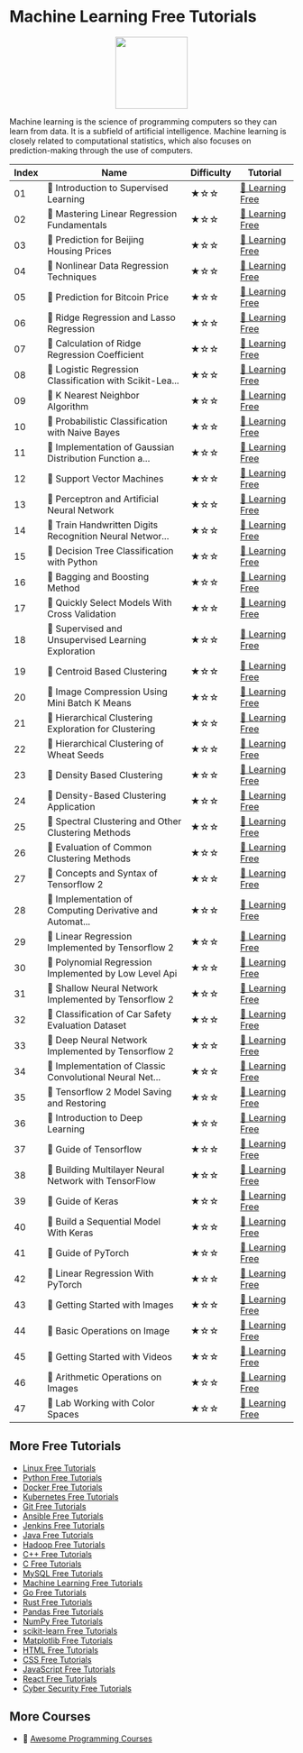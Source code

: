 # Machine Learning Free Tutorials

<div align="center">
<img width="128px" src="https://file.labex.io/path/1kXLbMH5geSl.png">
</div>

Machine learning is the science of programming computers so they can learn from data. It is a subfield of artificial intelligence. Machine learning is closely related to computational statistics, which also focuses on prediction-making through the use of computers. 

|   Index | Name                                                     | Difficulty   | Tutorial                                                                                                               |
|---------|----------------------------------------------------------|--------------|------------------------------------------------------------------------------------------------------------------------|
|      01 | 📖 Introduction to Supervised Learning                   | ★☆☆          | [🔗 Learning Free](https://labex.io/tutorials/introduction-to-supervised-learning-20791)                               |
|      02 | 📖 Mastering Linear Regression Fundamentals              | ★☆☆          | [🔗 Learning Free](https://labex.io/tutorials/mastering-linear-regression-fundamentals-20799)                          |
|      03 | 📖 Prediction for Beijing Housing Prices                 | ★☆☆          | [🔗 Learning Free](https://labex.io/tutorials/prediction-for-beijing-housing-prices-20805)                             |
|      04 | 📖 Nonlinear Data Regression Techniques                  | ★☆☆          | [🔗 Learning Free](https://labex.io/tutorials/nonlinear-data-regression-techniques-20804)                              |
|      05 | 📖 Prediction for Bitcoin Price                          | ★☆☆          | [🔗 Learning Free](https://labex.io/tutorials/prediction-for-bitcoin-price-20806)                                      |
|      06 | 📖 Ridge Regression and Lasso Regression                 | ★☆☆          | [🔗 Learning Free](https://labex.io/tutorials/ridge-regression-and-lasso-regression-20808)                             |
|      07 | 📖 Calculation of Ridge Regression Coefficient           | ★☆☆          | [🔗 Learning Free](https://labex.io/tutorials/calculation-of-ridge-regression-coefficient-20753)                       |
|      08 | 📖 Logistic Regression Classification with Scikit-Lea... | ★☆☆          | [🔗 Learning Free](https://labex.io/tutorials/logistic-regression-classification-with-scikit-learn-20800)              |
|      09 | 📖 K Nearest Neighbor Algorithm                          | ★☆☆          | [🔗 Learning Free](https://labex.io/tutorials/k-nearest-neighbor-algorithm-20796)                                      |
|      10 | 📖 Probabilistic Classification with Naive Bayes         | ★☆☆          | [🔗 Learning Free](https://labex.io/tutorials/probabilistic-classification-with-naive-bayes-20801)                     |
|      11 | 📖 Implementation of Gaussian Distribution Function a... | ★☆☆          | [🔗 Learning Free](https://labex.io/tutorials/implementation-of-gaussian-distribution-function-and-draw-20786)         |
|      12 | 📖 Support Vector Machines                               | ★☆☆          | [🔗 Learning Free](https://labex.io/tutorials/support-vector-machines-20812)                                           |
|      13 | 📖 Perceptron and Artificial Neural Network              | ★☆☆          | [🔗 Learning Free](https://labex.io/tutorials/perceptron-and-artificial-neural-network-20802)                          |
|      14 | 📖 Train Handwritten Digits Recognition Neural Networ... | ★☆☆          | [🔗 Learning Free](https://labex.io/tutorials/train-handwritten-digits-recognition-neural-network-20814)               |
|      15 | 📖 Decision Tree Classification with Python              | ★☆☆          | [🔗 Learning Free](https://labex.io/tutorials/decision-tree-classification-with-python-20760)                          |
|      16 | 📖 Bagging and Boosting Method                           | ★☆☆          | [🔗 Learning Free](https://labex.io/tutorials/bagging-and-boosting-method-20749)                                       |
|      17 | 📖 Quickly Select Models With Cross Validation           | ★☆☆          | [🔗 Learning Free](https://labex.io/tutorials/quickly-select-models-with-cross-validation-20807)                       |
|      18 | 📖 Supervised and Unsupervised Learning Exploration      | ★☆☆          | [🔗 Learning Free](https://labex.io/tutorials/supervised-and-unsupervised-learning-exploration-20815)                  |
|      19 | 📖 Centroid Based Clustering                             | ★☆☆          | [🔗 Learning Free](https://labex.io/tutorials/centroid-based-clustering-20754)                                         |
|      20 | 📖 Image Compression Using Mini Batch K Means            | ★☆☆          | [🔗 Learning Free](https://labex.io/tutorials/image-compression-using-mini-batch-k-means-20783)                        |
|      21 | 📖 Hierarchical Clustering Exploration for Clustering    | ★☆☆          | [🔗 Learning Free](https://labex.io/tutorials/hierarchical-clustering-exploration-for-clustering-20782)                |
|      22 | 📖 Hierarchical Clustering of Wheat Seeds                | ★☆☆          | [🔗 Learning Free](https://labex.io/tutorials/hierarchical-clustering-and-binary-tree-of-wheat-seed-20779)             |
|      23 | 📖 Density Based Clustering                              | ★☆☆          | [🔗 Learning Free](https://labex.io/tutorials/density-based-clustering-20770)                                          |
|      24 | 📖 Density-Based Clustering Application                  | ★☆☆          | [🔗 Learning Free](https://labex.io/tutorials/use-density-based-clustering-to-track-shared-bikes-distribution-20820)   |
|      25 | 📖 Spectral Clustering and Other Clustering Methods      | ★☆☆          | [🔗 Learning Free](https://labex.io/tutorials/spectral-clustering-and-other-clustering-methods-20811)                  |
|      26 | 📖 Evaluation of Common Clustering Methods               | ★☆☆          | [🔗 Learning Free](https://labex.io/tutorials/evaluation-of-common-clustering-methods-20774)                           |
|      27 | 📖 Concepts and Syntax of Tensorflow 2                   | ★☆☆          | [🔗 Learning Free](https://labex.io/tutorials/concepts-and-syntax-of-tensorflow-2-20758)                               |
|      28 | 📖 Implementation of Computing Derivative and Automat... | ★☆☆          | [🔗 Learning Free](https://labex.io/tutorials/implementation-of-computing-derivative-and-automatic-differential-20785) |
|      29 | 📖 Linear Regression Implemented by Tensorflow 2         | ★☆☆          | [🔗 Learning Free](https://labex.io/tutorials/linear-regression-implemented-by-tensorflow-2-20797)                     |
|      30 | 📖 Polynomial Regression Implemented by Low Level Api    | ★☆☆          | [🔗 Learning Free](https://labex.io/tutorials/polynomial-regression-implemented-by-low-level-api-20803)                |
|      31 | 📖 Shallow Neural Network Implemented by Tensorflow 2    | ★☆☆          | [🔗 Learning Free](https://labex.io/tutorials/shallow-neural-network-implemented-by-tensorflow-2-20809)                |
|      32 | 📖 Classification of Car Safety Evaluation Dataset       | ★☆☆          | [🔗 Learning Free](https://labex.io/tutorials/classification-of-car-safety-evaluation-dataset-20756)                   |
|      33 | 📖 Deep Neural Network Implemented by Tensorflow 2       | ★☆☆          | [🔗 Learning Free](https://labex.io/tutorials/deep-neural-network-implemented-by-tensorflow-2-20768)                   |
|      34 | 📖 Implementation of Classic Convolutional Neural Net... | ★☆☆          | [🔗 Learning Free](https://labex.io/tutorials/implementation-of-classic-convolutional-neural-network-20784)            |
|      35 | 📖 Tensorflow 2 Model Saving and Restoring               | ★☆☆          | [🔗 Learning Free](https://labex.io/tutorials/tensorflow-2-model-saving-and-restoring-20813)                           |
|      36 | 📖 Introduction to Deep Learning                         | ★☆☆          | [🔗 Learning Free](https://labex.io/tutorials/introduction-to-deep-learning-20790)                                     |
|      37 | 📖 Guide of Tensorflow                                   | ★☆☆          | [🔗 Learning Free](https://labex.io/tutorials/guide-of-tensorflow-20777)                                               |
|      38 | 📖 Building Multilayer Neural Network with TensorFlow    | ★☆☆          | [🔗 Learning Free](https://labex.io/tutorials/build-a-multi-layer-neural-network-with-tensorflow-20750)                |
|      39 | 📖 Guide of Keras                                        | ★☆☆          | [🔗 Learning Free](https://labex.io/tutorials/guide-of-keras-20775)                                                    |
|      40 | 📖 Build a Sequential Model With Keras                   | ★☆☆          | [🔗 Learning Free](https://labex.io/tutorials/build-a-sequential-model-with-keras-20751)                               |
|      41 | 📖 Guide of PyTorch                                      | ★☆☆          | [🔗 Learning Free](https://labex.io/tutorials/guide-of-pytorch-20776)                                                  |
|      42 | 📖 Linear Regression With PyTorch                        | ★☆☆          | [🔗 Learning Free](https://labex.io/tutorials/linear-regression-with-pytorch-20798)                                    |
|      43 | 📖 Getting Started with Images                           | ★☆☆          | [🔗 Learning Free](https://labex.io/tutorials/getting-started-with-images-8438)                                        |
|      44 | 📖 Basic Operations on Image                             | ★☆☆          | [🔗 Learning Free](https://labex.io/tutorials/basic-operations-on-image-67174)                                         |
|      45 | 📖 Getting Started with Videos                           | ★☆☆          | [🔗 Learning Free](https://labex.io/tutorials/getting-started-with-videos-14766)                                       |
|      46 | 📖 Arithmetic Operations on Images                       | ★☆☆          | [🔗 Learning Free](https://labex.io/tutorials/arithmetic-operations-on-images-38502)                                   |
|      47 | 📖 Lab Working with Color Spaces                         | ★☆☆          | [🔗 Learning Free](https://labex.io/tutorials/lab-working-with-color-spaces-21417)                                     |

## More Free Tutorials

- [Linux Free Tutorials](https://github.com/labex-labs/linux-free-tutorials)
- [Python Free Tutorials](https://github.com/labex-labs/python-free-tutorials)
- [Docker Free Tutorials](https://github.com/labex-labs/docker-free-tutorials)
- [Kubernetes Free Tutorials](https://github.com/labex-labs/kubernetes-free-tutorials)
- [Git Free Tutorials](https://github.com/labex-labs/git-free-tutorials)
- [Ansible Free Tutorials](https://github.com/labex-labs/ansible-free-tutorials)
- [Jenkins Free Tutorials](https://github.com/labex-labs/jenkins-free-tutorials)
- [Java Free Tutorials](https://github.com/labex-labs/java-free-tutorials)
- [Hadoop Free Tutorials](https://github.com/labex-labs/hadoop-free-tutorials)
- [C++ Free Tutorials](https://github.com/labex-labs/cpp-free-tutorials)
- [C Free Tutorials](https://github.com/labex-labs/c-free-tutorials)
- [MySQL Free Tutorials](https://github.com/labex-labs/mysql-free-tutorials)
- [Machine Learning Free Tutorials](https://github.com/labex-labs/ml-free-tutorials)
- [Go Free Tutorials](https://github.com/labex-labs/go-free-tutorials)
- [Rust Free Tutorials](https://github.com/labex-labs/rust-free-tutorials)
- [Pandas Free Tutorials](https://github.com/labex-labs/pandas-free-tutorials)
- [NumPy Free Tutorials](https://github.com/labex-labs/numpy-free-tutorials)
- [scikit-learn Free Tutorials](https://github.com/labex-labs/sklearn-free-tutorials)
- [Matplotlib Free Tutorials](https://github.com/labex-labs/matplotlib-free-tutorials)
- [HTML Free Tutorials](https://github.com/labex-labs/html-free-tutorials)
- [CSS Free Tutorials](https://github.com/labex-labs/css-free-tutorials)
- [JavaScript Free Tutorials](https://github.com/labex-labs/javascript-free-tutorials)
- [React Free Tutorials](https://github.com/labex-labs/react-free-tutorials)
- [Cyber Security Free Tutorials](https://github.com/labex-labs/cysec-free-tutorials)


## More Courses

- 🔗 [Awesome Programming Courses](https://github.com/labex-labs/awesome-programming-courses)


